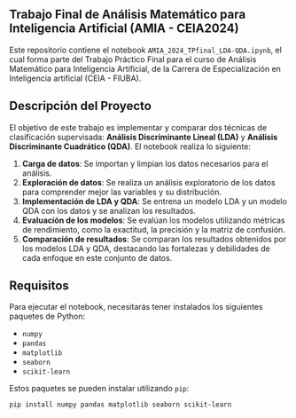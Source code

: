 ## Trabajo Final de Análisis Matemático para Inteligencia Artificial (AMIA - CEIA2024)

Este repositorio contiene el notebook `AMIA_2024_TPfinal_LDA-QDA.ipynb`, el cual forma parte del Trabajo Práctico Final para el curso de Análisis Matemático para Inteligencia Artificial, de la Carrera de Especialización en Inteligencia artificial (CEIA - FIUBA).

## Descripción del Proyecto

El objetivo de este trabajo es implementar y comparar dos técnicas de clasificación supervisada: **Análisis Discriminante Lineal (LDA)** y **Análisis Discriminante Cuadrático (QDA)**. El notebook realiza lo siguiente:

1. **Carga de datos**: Se importan y limpian los datos necesarios para el análisis.
2. **Exploración de datos**: Se realiza un análisis exploratorio de los datos para comprender mejor las variables y su distribución.
3. **Implementación de LDA y QDA**: Se entrena un modelo LDA y un modelo QDA con los datos y se analizan los resultados.
4. **Evaluación de los modelos**: Se evalúan los modelos utilizando métricas de rendimiento, como la exactitud, la precisión y la matriz de confusión.
5. **Comparación de resultados**: Se comparan los resultados obtenidos por los modelos LDA y QDA, destacando las fortalezas y debilidades de cada enfoque en este conjunto de datos.

## Requisitos

Para ejecutar el notebook, necesitarás tener instalados los siguientes paquetes de Python:

- `numpy`
- `pandas`
- `matplotlib`
- `seaborn`
- `scikit-learn`

Estos paquetes se pueden instalar utilizando `pip`:

```bash
pip install numpy pandas matplotlib seaborn scikit-learn
